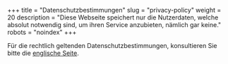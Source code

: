 +++
title = "Datenschutzbestimmungen"
slug = "privacy-policy"
weight = 20
description = "Diese Webseite speichert nur die Nutzerdaten, welche absolut notwendig sind, um ihren Service anzubieten, nämlich gar keine."
robots = "noindex"
+++

Für die rechtlich geltenden Datenschutzbestimmungen, konsultieren Sie bitte die [englische Seite](/legal-stuff/privacy-policy/).
